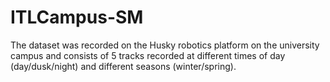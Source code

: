 # ITLCampus-SM
The dataset was recorded on the Husky robotics platform on the university campus and consists of 5 tracks recorded at different times of day (day/dusk/night) and different seasons (winter/spring).
